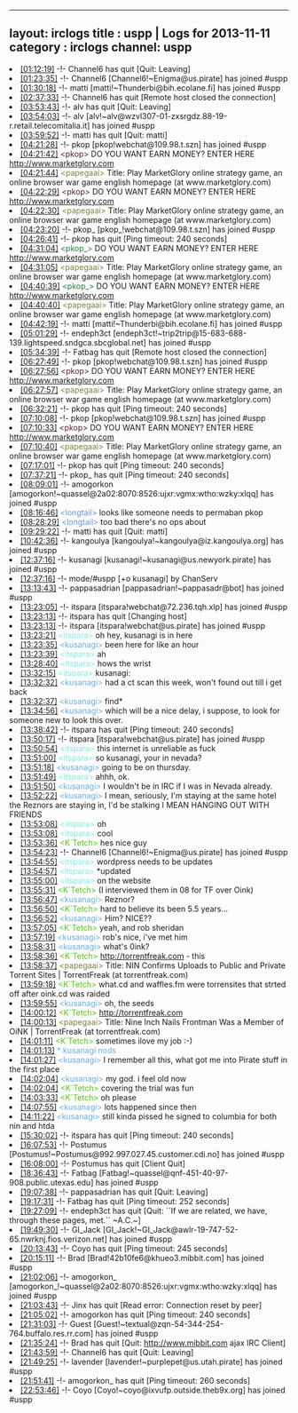 
---
layout: irclogs
title : uspp | Logs for 2013-11-11
category : irclogs
channel: uspp
---
<li class="logitem"><a href="#01:12:19" name="01:12:19" class="time">[01:12:19]</a> -!- <span class="quit">Channel6</span> has quit [Quit: Leaving] </li>
<li class="logitem"><a href="#01:23:35" name="01:23:35" class="time">[01:23:35]</a> -!- <span class="join">Channel6</span> [Channel6!~Enigma@us.pirate] has joined #uspp </li>
<li class="logitem"><a href="#01:30:18" name="01:30:18" class="time">[01:30:18]</a> -!- <span class="join">matti</span> [matti!~Thunderbi@bih.ecolane.fi] has joined #uspp </li>
<li class="logitem"><a href="#02:37:33" name="02:37:33" class="time">[02:37:33]</a> -!- <span class="quit">Channel6</span> has quit [Remote host closed the connection] </li>
<li class="logitem"><a href="#03:53:43" name="03:53:43" class="time">[03:53:43]</a> -!- <span class="quit">alv</span> has quit [Quit: Leaving] </li>
<li class="logitem"><a href="#03:54:03" name="03:54:03" class="time">[03:54:03]</a> -!- <span class="join">alv</span> [alv!~alv@wzvl307-01-zxsrgdz.88-19-r.retail.telecomitalia.it] has joined #uspp </li>
<li class="logitem"><a href="#03:59:52" name="03:59:52" class="time">[03:59:52]</a> -!- <span class="quit">matti</span> has quit [Quit: matti] </li>
<li class="logitem"><a href="#04:21:28" name="04:21:28" class="time">[04:21:28]</a> -!- <span class="join">pkop</span> [pkop!webchat@109.98.t.szn] has joined #uspp </li>
<li class="logitem"><a href="#04:21:42" name="04:21:42" class="time">[04:21:42]</a> <span class="person" style="color:#51213a">&lt;pkop&gt;</span> DO YOU WANT EARN MONEY? ENTER HERE  <a href="http://www.marketglory.com/strategygame/luciyan06" target="_blank">http://www.marketglory.com</a> </li>
<li class="logitem"><a href="#04:21:44" name="04:21:44" class="time">[04:21:44]</a> <span class="person" style="color:#817e41">&lt;papegaai&gt;</span> Title: Play MarketGlory online strategy game, an online browser war game english homepage (at www.marketglory.com) </li>
<li class="logitem"><a href="#04:22:29" name="04:22:29" class="time">[04:22:29]</a> <span class="person" style="color:#51213a">&lt;pkop&gt;</span> DO YOU WANT EARN MONEY? ENTER HERE  <a href="http://www.marketglory.com/strategygame/luciyan06" target="_blank">http://www.marketglory.com</a> </li>
<li class="logitem"><a href="#04:22:30" name="04:22:30" class="time">[04:22:30]</a> <span class="person" style="color:#817e41">&lt;papegaai&gt;</span> Title: Play MarketGlory online strategy game, an online browser war game english homepage (at www.marketglory.com) </li>
<li class="logitem"><a href="#04:23:20" name="04:23:20" class="time">[04:23:20]</a> -!- <span class="join">pkop_</span> [pkop_!webchat@109.98.t.szn] has joined #uspp </li>
<li class="logitem"><a href="#04:26:41" name="04:26:41" class="time">[04:26:41]</a> -!- <span class="quit">pkop</span> has quit [Ping timeout: 240 seconds] </li>
<li class="logitem"><a href="#04:31:04" name="04:31:04" class="time">[04:31:04]</a> <span class="person" style="color:#207c3c">&lt;pkop_&gt;</span> DO YOU WANT EARN MONEY? ENTER HERE  <a href="http://www.marketglory.com/strategygame/luciyan06" target="_blank">http://www.marketglory.com</a> </li>
<li class="logitem"><a href="#04:31:05" name="04:31:05" class="time">[04:31:05]</a> <span class="person" style="color:#817e41">&lt;papegaai&gt;</span> Title: Play MarketGlory online strategy game, an online browser war game english homepage (at www.marketglory.com) </li>
<li class="logitem"><a href="#04:40:39" name="04:40:39" class="time">[04:40:39]</a> <span class="person" style="color:#207c3c">&lt;pkop_&gt;</span> DO YOU WANT EARN MONEY? ENTER HERE  <a href="http://www.marketglory.com/strategygame/luciyan06" target="_blank">http://www.marketglory.com</a> </li>
<li class="logitem"><a href="#04:40:40" name="04:40:40" class="time">[04:40:40]</a> <span class="person" style="color:#817e41">&lt;papegaai&gt;</span> Title: Play MarketGlory online strategy game, an online browser war game english homepage (at www.marketglory.com) </li>
<li class="logitem"><a href="#04:42:19" name="04:42:19" class="time">[04:42:19]</a> -!- <span class="join">matti</span> [matti!~Thunderbi@bih.ecolane.fi] has joined #uspp </li>
<li class="logitem"><a href="#05:01:29" name="05:01:29" class="time">[05:01:29]</a> -!- <span class="join">endeph3ct</span> [endeph3ct!~trip2trip@15-683-688-139.lightspeed.sndgca.sbcglobal.net] has joined #uspp </li>
<li class="logitem"><a href="#05:34:39" name="05:34:39" class="time">[05:34:39]</a> -!- <span class="quit">Fatbag</span> has quit [Remote host closed the connection] </li>
<li class="logitem"><a href="#06:27:49" name="06:27:49" class="time">[06:27:49]</a> -!- <span class="join">pkop</span> [pkop!webchat@109.98.t.szn] has joined #uspp </li>
<li class="logitem"><a href="#06:27:56" name="06:27:56" class="time">[06:27:56]</a> <span class="person" style="color:#51213a">&lt;pkop&gt;</span> DO YOU WANT EARN MONEY? ENTER HERE  <a href="http://www.marketglory.com/strategygame/luciyan06" target="_blank">http://www.marketglory.com</a> </li>
<li class="logitem"><a href="#06:27:57" name="06:27:57" class="time">[06:27:57]</a> <span class="person" style="color:#817e41">&lt;papegaai&gt;</span> Title: Play MarketGlory online strategy game, an online browser war game english homepage (at www.marketglory.com) </li>
<li class="logitem"><a href="#06:32:21" name="06:32:21" class="time">[06:32:21]</a> -!- <span class="quit">pkop</span> has quit [Ping timeout: 240 seconds] </li>
<li class="logitem"><a href="#07:10:08" name="07:10:08" class="time">[07:10:08]</a> -!- <span class="join">pkop</span> [pkop!webchat@109.98.t.szn] has joined #uspp </li>
<li class="logitem"><a href="#07:10:33" name="07:10:33" class="time">[07:10:33]</a> <span class="person" style="color:#51213a">&lt;pkop&gt;</span> DO YOU WANT EARN MONEY? ENTER HERE  <a href="http://www.marketglory.com/strategygame/luciyan06" target="_blank">http://www.marketglory.com</a> </li>
<li class="logitem"><a href="#07:10:40" name="07:10:40" class="time">[07:10:40]</a> <span class="person" style="color:#817e41">&lt;papegaai&gt;</span> Title: Play MarketGlory online strategy game, an online browser war game english homepage (at www.marketglory.com) </li>
<li class="logitem"><a href="#07:17:01" name="07:17:01" class="time">[07:17:01]</a> -!- <span class="quit">pkop</span> has quit [Ping timeout: 240 seconds] </li>
<li class="logitem"><a href="#07:37:21" name="07:37:21" class="time">[07:37:21]</a> -!- <span class="quit">pkop_</span> has quit [Ping timeout: 240 seconds] </li>
<li class="logitem"><a href="#08:09:01" name="08:09:01" class="time">[08:09:01]</a> -!- <span class="join">amogorkon</span> [amogorkon!~quassel@2a02:8070:8526:ujxr:vgmx:wtho:wzky:xlqq] has joined #uspp </li>
<li class="logitem"><a href="#08:16:46" name="08:16:46" class="time">[08:16:46]</a> <span class="person" style="color:#6494e1">&lt;longtail&gt;</span> looks like someone needs to permaban pkop </li>
<li class="logitem"><a href="#08:28:29" name="08:28:29" class="time">[08:28:29]</a> <span class="person" style="color:#6494e1">&lt;longtail&gt;</span> too bad there's no ops about </li>
<li class="logitem"><a href="#09:29:22" name="09:29:22" class="time">[09:29:22]</a> -!- <span class="quit">matti</span> has quit [Quit: matti] </li>
<li class="logitem"><a href="#10:42:36" name="10:42:36" class="time">[10:42:36]</a> -!- <span class="join">kangoulya</span> [kangoulya!~kangoulya@iz.kangoulya.org] has joined #uspp </li>
<li class="logitem"><a href="#12:37:16" name="12:37:16" class="time">[12:37:16]</a> -!- <span class="join">kusanagi</span> [kusanagi!~kusanagi@us.newyork.pirate] has joined #uspp </li>
<li class="logitem"><a href="#12:37:16" name="12:37:16" class="time">[12:37:16]</a> -!- mode/<span class="mode">#uspp</span> [+o kusanagi] by ChanServ </li>
<li class="logitem"><a href="#13:13:43" name="13:13:43" class="time">[13:13:43]</a> -!- <span class="join">pappasadrian</span> [pappasadrian!~pappasadr@bot] has joined #uspp </li>
<li class="logitem"><a href="#13:23:05" name="13:23:05" class="time">[13:23:05]</a> -!- <span class="join">itspara</span> [itspara!webchat@72.236.tqh.xlp] has joined #uspp </li>
<li class="logitem"><a href="#13:23:13" name="13:23:13" class="time">[13:23:13]</a> -!- <span class="quit">itspara</span> has quit [Changing host] </li>
<li class="logitem"><a href="#13:23:13" name="13:23:13" class="time">[13:23:13]</a> -!- <span class="join">itspara</span> [itspara!webchat@us.pirate] has joined #uspp </li>
<li class="logitem"><a href="#13:23:21" name="13:23:21" class="time">[13:23:21]</a> <span class="person" style="color:#7deee6">&lt;itspara&gt;</span> oh hey, kusanagi is in here </li>
<li class="logitem"><a href="#13:23:35" name="13:23:35" class="time">[13:23:35]</a> <span class="person" style="color:#6aace3">&lt;kusanagi&gt;</span> been here for like an hour </li>
<li class="logitem"><a href="#13:23:39" name="13:23:39" class="time">[13:23:39]</a> <span class="person" style="color:#7deee6">&lt;itspara&gt;</span> ah </li>
<li class="logitem"><a href="#13:28:40" name="13:28:40" class="time">[13:28:40]</a> <span class="person" style="color:#7deee6">&lt;itspara&gt;</span> hows the wrist </li>
<li class="logitem"><a href="#13:32:15" name="13:32:15" class="time">[13:32:15]</a> <span class="person" style="color:#7deee6">&lt;itspara&gt;</span> kusanagi:  </li>
<li class="logitem"><a href="#13:32:32" name="13:32:32" class="time">[13:32:32]</a> <span class="person" style="color:#6aace3">&lt;kusanagi&gt;</span> had a ct scan this week, won't found out till i get back </li>
<li class="logitem"><a href="#13:32:37" name="13:32:37" class="time">[13:32:37]</a> <span class="person" style="color:#6aace3">&lt;kusanagi&gt;</span> find* </li>
<li class="logitem"><a href="#13:34:56" name="13:34:56" class="time">[13:34:56]</a> <span class="person" style="color:#6aace3">&lt;kusanagi&gt;</span> which will be a nice delay, i suppose, to look for someone new to look this over. </li>
<li class="logitem"><a href="#13:38:42" name="13:38:42" class="time">[13:38:42]</a> -!- <span class="quit">itspara</span> has quit [Ping timeout: 240 seconds] </li>
<li class="logitem"><a href="#13:50:17" name="13:50:17" class="time">[13:50:17]</a> -!- <span class="join">itspara</span> [itspara!webchat@us.pirate] has joined #uspp </li>
<li class="logitem"><a href="#13:50:54" name="13:50:54" class="time">[13:50:54]</a> <span class="person" style="color:#7deee6">&lt;itspara&gt;</span> this internet is unreliable as fuck </li>
<li class="logitem"><a href="#13:51:00" name="13:51:00" class="time">[13:51:00]</a> <span class="person" style="color:#7deee6">&lt;itspara&gt;</span> so kusanagi, your in nevada? </li>
<li class="logitem"><a href="#13:51:18" name="13:51:18" class="time">[13:51:18]</a> <span class="person" style="color:#6aace3">&lt;kusanagi&gt;</span> going to be on thursday. </li>
<li class="logitem"><a href="#13:51:49" name="13:51:49" class="time">[13:51:49]</a> <span class="person" style="color:#7deee6">&lt;itspara&gt;</span> ahhh, ok.  </li>
<li class="logitem"><a href="#13:51:50" name="13:51:50" class="time">[13:51:50]</a> <span class="person" style="color:#6aace3">&lt;kusanagi&gt;</span> I wouldn't be in IRC if I was in Nevada already. </li>
<li class="logitem"><a href="#13:52:22" name="13:52:22" class="time">[13:52:22]</a> <span class="person" style="color:#6aace3">&lt;kusanagi&gt;</span> I mean, seriously, I'm staying at the same hotel the Reznors are staying in, I'd be stalking I MEAN HANGING OUT WITH FRIENDS </li>
<li class="logitem"><a href="#13:53:08" name="13:53:08" class="time">[13:53:08]</a> <span class="person" style="color:#7deee6">&lt;itspara&gt;</span> oh </li>
<li class="logitem"><a href="#13:53:08" name="13:53:08" class="time">[13:53:08]</a> <span class="person" style="color:#7deee6">&lt;itspara&gt;</span> cool </li>
<li class="logitem"><a href="#13:53:36" name="13:53:36" class="time">[13:53:36]</a> <span class="person" style="color:#4fc910">&lt;K`Tetch&gt;</span> hes nice guy </li>
<li class="logitem"><a href="#13:54:23" name="13:54:23" class="time">[13:54:23]</a> -!- <span class="join">Channel6</span> [Channel6!~Enigma@us.pirate] has joined #uspp </li>
<li class="logitem"><a href="#13:54:55" name="13:54:55" class="time">[13:54:55]</a> <span class="person" style="color:#7deee6">&lt;itspara&gt;</span> wordpress needs to be updates </li>
<li class="logitem"><a href="#13:54:57" name="13:54:57" class="time">[13:54:57]</a> <span class="person" style="color:#7deee6">&lt;itspara&gt;</span>  *updated </li>
<li class="logitem"><a href="#13:55:00" name="13:55:00" class="time">[13:55:00]</a> <span class="person" style="color:#7deee6">&lt;itspara&gt;</span> on the website </li>
<li class="logitem"><a href="#13:55:31" name="13:55:31" class="time">[13:55:31]</a> <span class="person" style="color:#4fc910">&lt;K`Tetch&gt;</span> (I interviewed them in 08 for TF over Oink) </li>
<li class="logitem"><a href="#13:56:47" name="13:56:47" class="time">[13:56:47]</a> <span class="person" style="color:#6aace3">&lt;kusanagi&gt;</span> Reznor? </li>
<li class="logitem"><a href="#13:56:50" name="13:56:50" class="time">[13:56:50]</a> <span class="person" style="color:#4fc910">&lt;K`Tetch&gt;</span> hard to believe its been 5.5 years... </li>
<li class="logitem"><a href="#13:56:52" name="13:56:52" class="time">[13:56:52]</a> <span class="person" style="color:#6aace3">&lt;kusanagi&gt;</span> Him? NICE?? </li>
<li class="logitem"><a href="#13:57:05" name="13:57:05" class="time">[13:57:05]</a> <span class="person" style="color:#4fc910">&lt;K`Tetch&gt;</span> yeah, and rob sheridan </li>
<li class="logitem"><a href="#13:57:19" name="13:57:19" class="time">[13:57:19]</a> <span class="person" style="color:#6aace3">&lt;kusanagi&gt;</span> rob's nice, i've met him </li>
<li class="logitem"><a href="#13:58:31" name="13:58:31" class="time">[13:58:31]</a> <span class="person" style="color:#6aace3">&lt;kusanagi&gt;</span> what's 0ink? </li>
<li class="logitem"><a href="#13:58:36" name="13:58:36" class="time">[13:58:36]</a> <span class="person" style="color:#4fc910">&lt;K`Tetch&gt;</span> <a href="http://torrentfreak.com/nin-confirms-bittorrent-uploads-080305/" target="_blank">http://torrentfreak.com</a> - this </li>
<li class="logitem"><a href="#13:58:37" name="13:58:37" class="time">[13:58:37]</a> <span class="person" style="color:#817e41">&lt;papegaai&gt;</span> Title: NIN Confirms Uploads to Public and Private Torrent Sites | TorrentFreak (at torrentfreak.com) </li>
<li class="logitem"><a href="#13:59:18" name="13:59:18" class="time">[13:59:18]</a> <span class="person" style="color:#4fc910">&lt;K`Tetch&gt;</span> what.cd and waffles.fm were torrensites that strted off after oink.cd was raided </li>
<li class="logitem"><a href="#13:59:55" name="13:59:55" class="time">[13:59:55]</a> <span class="person" style="color:#6aace3">&lt;kusanagi&gt;</span> oh, the seeds </li>
<li class="logitem"><a href="#14:00:12" name="14:00:12" class="time">[14:00:12]</a> <span class="person" style="color:#4fc910">&lt;K`Tetch&gt;</span> <a href="http://torrentfreak.com/nine-inch-nails-frontman-was-a-member-of-oink-071031/" target="_blank">http://torrentfreak.com</a> </li>
<li class="logitem"><a href="#14:00:13" name="14:00:13" class="time">[14:00:13]</a> <span class="person" style="color:#817e41">&lt;papegaai&gt;</span> Title: Nine Inch Nails Frontman Was a Member of OiNK | TorrentFreak (at torrentfreak.com) </li>
<li class="logitem"><a href="#14:01:11" name="14:01:11" class="time">[14:01:11]</a> <span class="person" style="color:#4fc910">&lt;K`Tetch&gt;</span> sometimes ilove my job :-) </li>
<li class="logitem"><a href="#14:01:13" name="14:01:13" class="time">[14:01:13]</a> <span class="person" style="color:#6aace3">* kusanagi nods</span> </li>
<li class="logitem"><a href="#14:01:27" name="14:01:27" class="time">[14:01:27]</a> <span class="person" style="color:#6aace3">&lt;kusanagi&gt;</span> I remember all this, what got me into Pirate stuff in the first place </li>
<li class="logitem"><a href="#14:02:04" name="14:02:04" class="time">[14:02:04]</a> <span class="person" style="color:#6aace3">&lt;kusanagi&gt;</span> my god. i feel old now </li>
<li class="logitem"><a href="#14:02:04" name="14:02:04" class="time">[14:02:04]</a> <span class="person" style="color:#4fc910">&lt;K`Tetch&gt;</span> covering the trial was fun </li>
<li class="logitem"><a href="#14:03:33" name="14:03:33" class="time">[14:03:33]</a> <span class="person" style="color:#4fc910">&lt;K`Tetch&gt;</span> oh please </li>
<li class="logitem"><a href="#14:07:55" name="14:07:55" class="time">[14:07:55]</a> <span class="person" style="color:#6aace3">&lt;kusanagi&gt;</span> lots happened since then </li>
<li class="logitem"><a href="#14:11:22" name="14:11:22" class="time">[14:11:22]</a> <span class="person" style="color:#6aace3">&lt;kusanagi&gt;</span> still kinda pissed he signed to columbia for both nin and htda </li>
<li class="logitem"><a href="#15:30:02" name="15:30:02" class="time">[15:30:02]</a> -!- <span class="quit">itspara</span> has quit [Ping timeout: 240 seconds] </li>
<li class="logitem"><a href="#16:07:53" name="16:07:53" class="time">[16:07:53]</a> -!- <span class="join">Postumus</span> [Postumus!~Postumus@992.997.027.45.customer.cdi.no] has joined #uspp </li>
<li class="logitem"><a href="#16:08:00" name="16:08:00" class="time">[16:08:00]</a> -!- <span class="quit">Postumus</span> has quit [Client Quit] </li>
<li class="logitem"><a href="#18:36:43" name="18:36:43" class="time">[18:36:43]</a> -!- <span class="join">Fatbag</span> [Fatbag!~quassel@qnf-451-40-97-908.public.utexas.edu] has joined #uspp </li>
<li class="logitem"><a href="#19:07:38" name="19:07:38" class="time">[19:07:38]</a> -!- <span class="quit">pappasadrian</span> has quit [Quit: Leaving] </li>
<li class="logitem"><a href="#19:17:31" name="19:17:31" class="time">[19:17:31]</a> -!- <span class="quit">Fatbag</span> has quit [Ping timeout: 252 seconds] </li>
<li class="logitem"><a href="#19:27:09" name="19:27:09" class="time">[19:27:09]</a> -!- <span class="quit">endeph3ct</span> has quit [Quit: ``If we are related, we have, through these pages, met.`` ~A.C.~] </li>
<li class="logitem"><a href="#19:49:30" name="19:49:30" class="time">[19:49:30]</a> -!- <span class="join">GI_Jack</span> [GI_Jack!~GI_Jack@awlr-19-747-52-65.nwrknj.fios.verizon.net] has joined #uspp </li>
<li class="logitem"><a href="#20:13:43" name="20:13:43" class="time">[20:13:43]</a> -!- <span class="quit">Coyo</span> has quit [Ping timeout: 245 seconds] </li>
<li class="logitem"><a href="#20:15:11" name="20:15:11" class="time">[20:15:11]</a> -!- <span class="join">Brad</span> [Brad!42b10fe6@khueo3.mibbit.com] has joined #uspp </li>
<li class="logitem"><a href="#21:02:06" name="21:02:06" class="time">[21:02:06]</a> -!- <span class="join">amogorkon_</span> [amogorkon_!~quassel@2a02:8070:8526:ujxr:vgmx:wtho:wzky:xlqq] has joined #uspp </li>
<li class="logitem"><a href="#21:03:43" name="21:03:43" class="time">[21:03:43]</a> -!- <span class="quit">Jinx</span> has quit [Read error: Connection reset by peer] </li>
<li class="logitem"><a href="#21:05:02" name="21:05:02" class="time">[21:05:02]</a> -!- <span class="quit">amogorkon</span> has quit [Ping timeout: 240 seconds] </li>
<li class="logitem"><a href="#21:31:03" name="21:31:03" class="time">[21:31:03]</a> -!- <span class="join">Guest</span> [Guest!~textual@zqn-54-344-254-764.buffalo.res.rr.com] has joined #uspp </li>
<li class="logitem"><a href="#21:35:24" name="21:35:24" class="time">[21:35:24]</a> -!- <span class="quit">Brad</span> has quit [Quit: <a href="http://www.mibbit.com" target="_blank">http://www.mibbit.com</a> ajax IRC Client] </li>
<li class="logitem"><a href="#21:43:59" name="21:43:59" class="time">[21:43:59]</a> -!- <span class="quit">Channel6</span> has quit [Quit: Leaving] </li>
<li class="logitem"><a href="#21:49:25" name="21:49:25" class="time">[21:49:25]</a> -!- <span class="join">lavender</span> [lavender!~purplepet@us.utah.pirate] has joined #uspp </li>
<li class="logitem"><a href="#21:51:41" name="21:51:41" class="time">[21:51:41]</a> -!- <span class="quit">amogorkon_</span> has quit [Ping timeout: 260 seconds] </li>
<li class="logitem"><a href="#22:53:46" name="22:53:46" class="time">[22:53:46]</a> -!- <span class="join">Coyo</span> [Coyo!~coyo@ixvufp.outside.theb9x.org] has joined #uspp </li>


